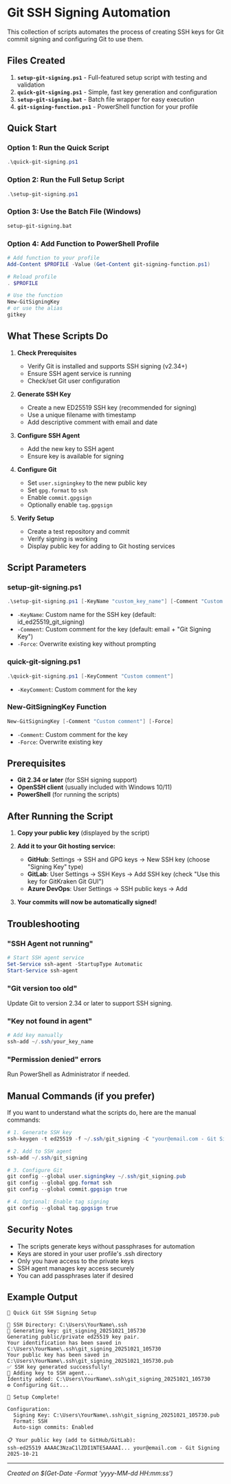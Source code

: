# Git SSH Signing Automation

This collection of scripts automates the process of creating SSH keys for Git commit signing and configuring Git to use them.

## Files Created

1. **`setup-git-signing.ps1`** - Full-featured setup script with testing and validation
2. **`quick-git-signing.ps1`** - Simple, fast key generation and configuration
3. **`setup-git-signing.bat`** - Batch file wrapper for easy execution
4. **`git-signing-function.ps1`** - PowerShell function for your profile

## Quick Start

### Option 1: Run the Quick Script
```powershell
.\quick-git-signing.ps1
```

### Option 2: Run the Full Setup Script
```powershell
.\setup-git-signing.ps1
```

### Option 3: Use the Batch File (Windows)
```cmd
setup-git-signing.bat
```

### Option 4: Add Function to PowerShell Profile
```powershell
# Add function to your profile
Add-Content $PROFILE -Value (Get-Content git-signing-function.ps1)

# Reload profile
. $PROFILE

# Use the function
New-GitSigningKey
# or use the alias
gitkey
```

## What These Scripts Do

1. **Check Prerequisites**
   - Verify Git is installed and supports SSH signing (v2.34+)
   - Ensure SSH agent service is running
   - Check/set Git user configuration

2. **Generate SSH Key**
   - Create a new ED25519 SSH key (recommended for signing)
   - Use a unique filename with timestamp
   - Add descriptive comment with email and date

3. **Configure SSH Agent**
   - Add the new key to SSH agent
   - Ensure key is available for signing

4. **Configure Git**
   - Set `user.signingkey` to the new public key
   - Set `gpg.format` to `ssh`
   - Enable `commit.gpgsign`
   - Optionally enable `tag.gpgsign`

5. **Verify Setup**
   - Create a test repository and commit
   - Verify signing is working
   - Display public key for adding to Git hosting services

## Script Parameters

### setup-git-signing.ps1
```powershell
.\setup-git-signing.ps1 [-KeyName "custom_key_name"] [-Comment "Custom comment"] [-Force]
```

- `-KeyName`: Custom name for the SSH key (default: id_ed25519_git_signing)
- `-Comment`: Custom comment for the key (default: email + "Git Signing Key")
- `-Force`: Overwrite existing key without prompting

### quick-git-signing.ps1
```powershell
.\quick-git-signing.ps1 [-KeyComment "Custom comment"]
```

- `-KeyComment`: Custom comment for the key

### New-GitSigningKey Function
```powershell
New-GitSigningKey [-Comment "Custom comment"] [-Force]
```

- `-Comment`: Custom comment for the key
- `-Force`: Overwrite existing key

## Prerequisites

- **Git 2.34 or later** (for SSH signing support)
- **OpenSSH client** (usually included with Windows 10/11)
- **PowerShell** (for running the scripts)

## After Running the Script

1. **Copy your public key** (displayed by the script)
2. **Add it to your Git hosting service:**
   - **GitHub**: Settings → SSH and GPG keys → New SSH key (choose "Signing Key" type)
   - **GitLab**: User Settings → SSH Keys → Add SSH key (check "Use this key for GitKraken Git GUI")
   - **Azure DevOps**: User Settings → SSH public keys → Add

3. **Your commits will now be automatically signed!**

## Troubleshooting

### "SSH Agent not running"
```powershell
# Start SSH agent service
Set-Service ssh-agent -StartupType Automatic
Start-Service ssh-agent
```

### "Git version too old"
Update Git to version 2.34 or later to support SSH signing.

### "Key not found in agent"
```powershell
# Add key manually
ssh-add ~/.ssh/your_key_name
```

### "Permission denied" errors
Run PowerShell as Administrator if needed.

## Manual Commands (if you prefer)

If you want to understand what the scripts do, here are the manual commands:

```powershell
# 1. Generate SSH key
ssh-keygen -t ed25519 -f ~/.ssh/git_signing -C "your@email.com - Git Signing"

# 2. Add to SSH agent
ssh-add ~/.ssh/git_signing

# 3. Configure Git
git config --global user.signingkey ~/.ssh/git_signing.pub
git config --global gpg.format ssh
git config --global commit.gpgsign true

# 4. Optional: Enable tag signing
git config --global tag.gpgsign true
```

## Security Notes

- The scripts generate keys without passphrases for automation
- Keys are stored in your user profile's .ssh directory
- Only you have access to the private keys
- SSH agent manages key access securely
- You can add passphrases later if desired

## Example Output

```
🔑 Quick Git SSH Signing Setup

📁 SSH Directory: C:\Users\YourName\.ssh
🔐 Generating key: git_signing_20251021_105730
Generating public/private ed25519 key pair.
Your identification has been saved in C:\Users\YourName\.ssh\git_signing_20251021_105730
Your public key has been saved in C:\Users\YourName\.ssh\git_signing_20251021_105730.pub
✅ SSH key generated successfully!
🔄 Adding key to SSH agent...
Identity added: C:\Users\YourName\.ssh\git_signing_20251021_105730
⚙️ Configuring Git...

🎉 Setup Complete!

Configuration:
  Signing Key: C:\Users\YourName\.ssh\git_signing_20251021_105730.pub
  Format: SSH
  Auto-sign commits: Enabled

📋 Your public key (add to GitHub/GitLab):
ssh-ed25519 AAAAC3NzaC1lZDI1NTE5AAAAI... your@email.com - Git Signing 2025-10-21
```

---

*Created on $(Get-Date -Format 'yyyy-MM-dd HH:mm:ss')*